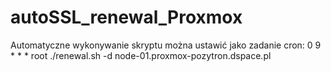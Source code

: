 # autoSSL_renewal_Proxmox
Automatyczne wykonywanie skryptu można ustawić jako zadanie cron:
0 9 * * * root ./renewal.sh -d node-01.proxmox-pozytron.dspace.pl
